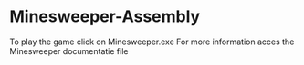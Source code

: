 # Minesweeper-Assembly
To play the game click on Minesweeper.exe
For more information acces the Minesweeper documentatie file
